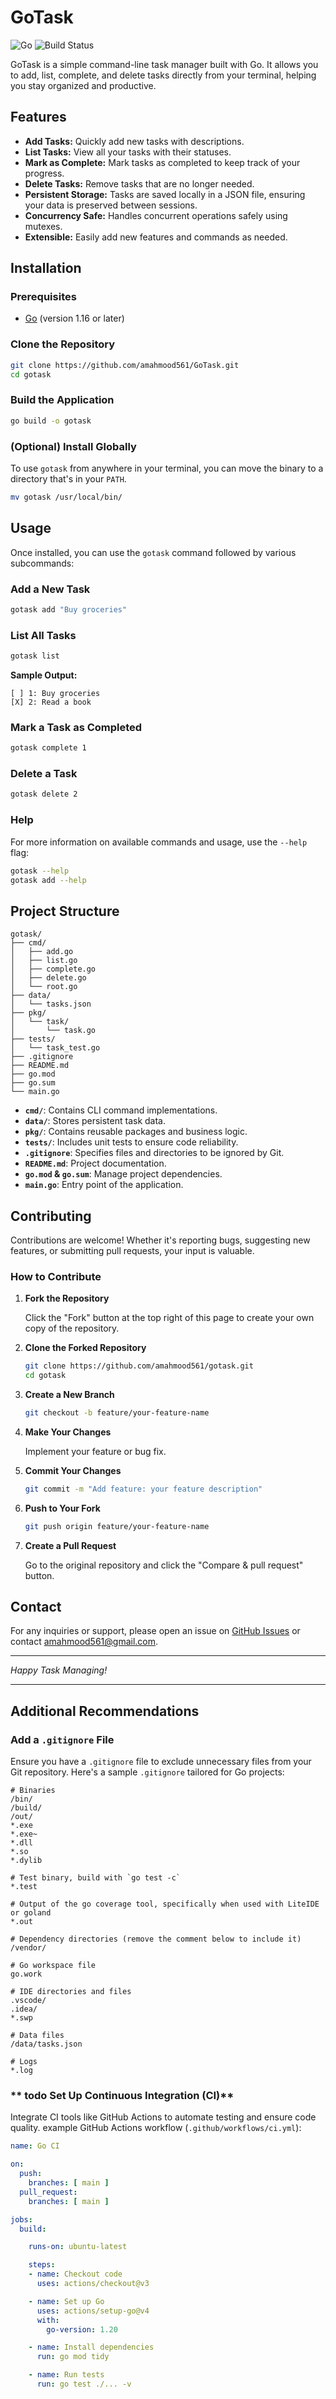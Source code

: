 # GoTask

![Go](https://img.shields.io/github/go-mod/go-version/amahmood561/gotask)
![Build Status](https://img.shields.io/github/actions/workflow/status/amahmood561/gotask/ci.yml?branch=main)

GoTask is a simple command-line task manager built with Go. It allows you to add, list, complete, and delete tasks directly from your terminal, helping you stay organized and productive.

## Features

- **Add Tasks:** Quickly add new tasks with descriptions.
- **List Tasks:** View all your tasks with their statuses.
- **Mark as Complete:** Mark tasks as completed to keep track of your progress.
- **Delete Tasks:** Remove tasks that are no longer needed.
- **Persistent Storage:** Tasks are saved locally in a JSON file, ensuring your data is preserved between sessions.
- **Concurrency Safe:** Handles concurrent operations safely using mutexes.
- **Extensible:** Easily add new features and commands as needed.

## Installation

### Prerequisites

- [Go](https://golang.org/doc/install) (version 1.16 or later)

### Clone the Repository

```bash
git clone https://github.com/amahmood561/GoTask.git
cd gotask
```

### Build the Application

```bash
go build -o gotask
```

### (Optional) Install Globally

To use `gotask` from anywhere in your terminal, you can move the binary to a directory that's in your `PATH`.

```bash
mv gotask /usr/local/bin/
```

## Usage

Once installed, you can use the `gotask` command followed by various subcommands:

### Add a New Task

```bash
gotask add "Buy groceries"
```

### List All Tasks

```bash
gotask list
```

**Sample Output:**

```
[ ] 1: Buy groceries
[X] 2: Read a book
```

### Mark a Task as Completed

```bash
gotask complete 1
```

### Delete a Task

```bash
gotask delete 2
```

### Help

For more information on available commands and usage, use the `--help` flag:

```bash
gotask --help
gotask add --help
```

## Project Structure

```
gotask/
├── cmd/
│   ├── add.go
│   ├── list.go
│   ├── complete.go
│   ├── delete.go
│   └── root.go
├── data/
│   └── tasks.json
├── pkg/
│   └── task/
│       └── task.go
├── tests/
│   └── task_test.go
├── .gitignore
├── README.md
├── go.mod
├── go.sum
└── main.go
```

- **`cmd/`**: Contains CLI command implementations.
- **`data/`**: Stores persistent task data.
- **`pkg/`**: Contains reusable packages and business logic.
- **`tests/`**: Includes unit tests to ensure code reliability.
- **`.gitignore`**: Specifies files and directories to be ignored by Git.
- **`README.md`**: Project documentation.
- **`go.mod` & `go.sum`**: Manage project dependencies.
- **`main.go`**: Entry point of the application.

## Contributing

Contributions are welcome! Whether it's reporting bugs, suggesting new features, or submitting pull requests, your input is valuable.

### How to Contribute

1. **Fork the Repository**

   Click the "Fork" button at the top right of this page to create your own copy of the repository.

2. **Clone the Forked Repository**

   ```bash
   git clone https://github.com/amahmood561/gotask.git
   cd gotask
   ```

3. **Create a New Branch**

   ```bash
   git checkout -b feature/your-feature-name
   ```

4. **Make Your Changes**

   Implement your feature or bug fix.

5. **Commit Your Changes**

   ```bash
   git commit -m "Add feature: your feature description"
   ```

6. **Push to Your Fork**

   ```bash
   git push origin feature/your-feature-name
   ```

7. **Create a Pull Request**

   Go to the original repository and click the "Compare & pull request" button.

## Contact

For any inquiries or support, please open an issue on [GitHub Issues](https://github.com/amahmood561/gotask/issues) or contact [amahmood561@gmail.com](mailto:amahmood561@gmail.com).

---

*Happy Task Managing!*

---

## Additional Recommendations

### **Add a `.gitignore` File**

Ensure you have a `.gitignore` file to exclude unnecessary files from your Git repository. Here's a sample `.gitignore` tailored for Go projects:

```gitignore
# Binaries
/bin/
/build/
/out/
*.exe
*.exe~
*.dll
*.so
*.dylib

# Test binary, build with `go test -c`
*.test

# Output of the go coverage tool, specifically when used with LiteIDE or goland
*.out

# Dependency directories (remove the comment below to include it)
/vendor/

# Go workspace file
go.work

# IDE directories and files
.vscode/
.idea/
*.swp

# Data files
/data/tasks.json

# Logs
*.log
```

### ** todo Set Up Continuous Integration (CI)**

Integrate CI tools like GitHub Actions to automate testing and ensure code quality. example GitHub Actions workflow (`.github/workflows/ci.yml`):

```yaml
name: Go CI

on:
  push:
    branches: [ main ]
  pull_request:
    branches: [ main ]

jobs:
  build:

    runs-on: ubuntu-latest

    steps:
    - name: Checkout code
      uses: actions/checkout@v3

    - name: Set up Go
      uses: actions/setup-go@v4
      with:
        go-version: 1.20

    - name: Install dependencies
      run: go mod tidy

    - name: Run tests
      run: go test ./... -v
```


